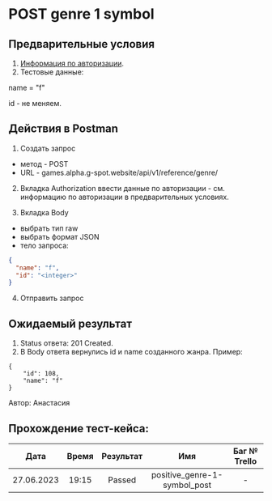 POST genre 1 symbol
===

Предварительные условия
--

1. [Информация по авторизации](https://github.com/victoretc/GSPOTtestingdocumentation/blob/main/games/Authorization_data.md).
2. Тестовые данные:

name = "f"

id - не меняем.

Действия в Postman
--
1. Создать запрос
- метод - POST
- URL - games.alpha.g-spot.website/api/v1/reference/genre/

2. Вкладка Authorization
ввести данные по авторизации - см. информацию по авторизации в предварительных условиях.

3. Вкладка Body
- выбрать тип raw
- выбрать формат JSON
- тело запроса:

```json
{
  "name": "f",
  "id": "<integer>"
}
```

4. Отправить запрос

Ожидаемый результат
--

1. Status ответа: 201 Created.
2. В Body ответа вернулись id и name созданного жанра. Пример:

```
{
    "id": 108,
    "name": "f"
}
```

Автор: Анастасия

Прохождение тест-кейса:
----------------

|**Дата**|**Время**|**Результат**|**Имя**|**Баг № Trello**|
| :-: | :-: | :-: | :-: | :-: |
|27.06.2023|19:15|Passed|positive_genre-1-symbol_post|-|